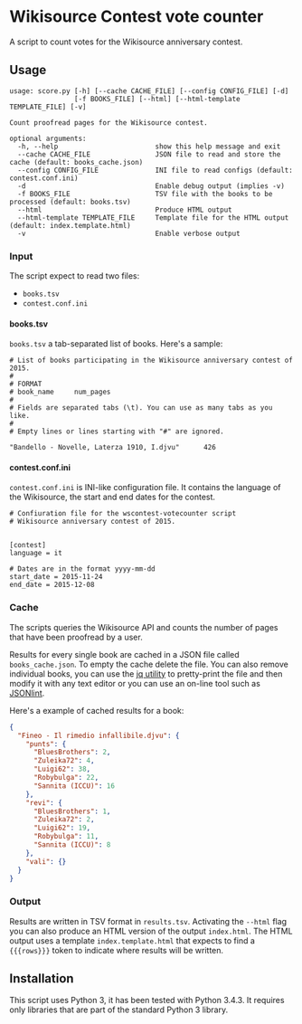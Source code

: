 # Wikisource Contest vote counter

A script to count votes for the Wikisource anniversary contest.

## Usage
```
usage: score.py [-h] [--cache CACHE_FILE] [--config CONFIG_FILE] [-d]
                [-f BOOKS_FILE] [--html] [--html-template TEMPLATE_FILE] [-v]

Count proofread pages for the Wikisource contest.

optional arguments:
  -h, --help            			show this help message and exit
  --cache CACHE_FILE    			JSON file to read and store the cache (default: books_cache.json)
  --config CONFIG_FILE  			INI file to read configs (default: contest.conf.ini)
  -d                    			Enable debug output (implies -v)
  -f BOOKS_FILE         			TSV file with the books to be processed (default: books.tsv)
  --html 				            Produce HTML output
  --html-template TEMPLATE_FILE		Template file for the HTML output (default: index.template.html)
  -v                    			Enable verbose output
```

### Input
The script expect to read two files:
* `books.tsv`
* `contest.conf.ini`

#### books.tsv
`books.tsv` a tab-separated list of books. Here's a sample:

```
# List of books participating in the Wikisource anniversary contest of 2015.
#
# FORMAT
# book_name		num_pages
#
# Fields are separated tabs (\t). You can use as many tabs as you like.
# 
# Empty lines or lines starting with "#" are ignored.

"Bandello - Novelle, Laterza 1910, I.djvu"		426
```

#### contest.conf.ini
`contest.conf.ini` is INI-like configuration file.
It contains the language of the Wikisource, the start and end dates for the contest.

```
# Confiuration file for the wscontest-votecounter script
# Wikisource anniversary contest of 2015.


[contest]
language = it

# Dates are in the format yyyy-mm-dd
start_date = 2015-11-24
end_date = 2015-12-08
```

### Cache
The scripts queries the Wikisource API and counts the number of pages that have
been proofread by a user.

Results for every single book are cached in a JSON file called `books_cache.json`.
To empty the cache delete the file. You can also remove individual books, you
can use the [jq utility](https://stedolan.github.io/jq) to pretty-print the file
and then modify it with any text editor or you can use an on-line tool such as
[JSONlint](http://jsonlint.com/).

Here's a example of cached results for a book: 
```json
{
  "Fineo - Il rimedio infallibile.djvu": {
    "punts": {
      "BluesBrothers": 2,
      "Zuleika72": 4,
      "Luigi62": 38,
      "Robybulga": 22,
      "Sannita (ICCU)": 16
    },
    "revi": {
      "BluesBrothers": 1,
      "Zuleika72": 2,
      "Luigi62": 19,
      "Robybulga": 11,
      "Sannita (ICCU)": 8
    },
    "vali": {}
  }
}
```

### Output
Results are written in TSV format in `results.tsv`. Activating the `--html` flag you can
also produce an HTML version of the output `index.html`.
The HTML output uses a template `index.template.html` that expects to find a `{{{rows}}}`
token to indicate where results will be written.

## Installation

This script uses Python 3, it has been tested with Python 3.4.3.
It requires only libraries that are part of the standard Python 3 library.
